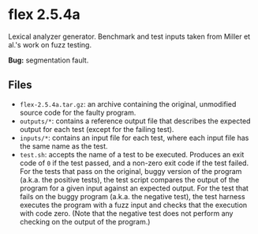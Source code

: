 flex 2.5.4a
===========

Lexical analyzer generator. Benchmark and test inputs taken from
Miller et al.'s work on fuzz testing.

**Bug:** segmentation fault.

Files
-----

* `flex-2.5.4a.tar.gz`: an archive containing the original, unmodified source
  code for the faulty program.
* `outputs/*`: contains a reference output file that describes the expected
  output for each test (except for the failing test).
* `inputs/*`: contains an input file for each test, where each input file has
  the same name as the test.
* `test.sh`: accepts the name of a test to be executed. Produces an exit code of
  `0` if the test passed, and a non-zero exit code if the test failed. For the
  tests that pass on the original, buggy version of the program (a.k.a. the
  positive tests), the test script compares the output of the program for a given
  input against an expected output. For the test that fails on the buggy program
  (a.k.a. the negative test), the test harness executes the program with a fuzz
  input and checks that the execution with code zero. (Note that the
  negative test does not perform any checking on the output of the program.)
